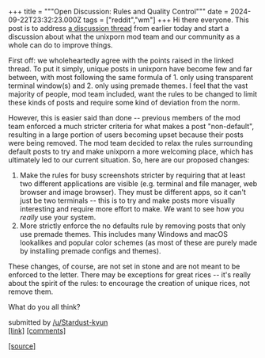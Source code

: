 +++
title = """Open Discussion: Rules and Quality Control"""
date = 2024-09-22T23:32:23.000Z
tags = ["reddit","wm"]
+++
Hi there everyone. This post is to address [a discussion thread](https://www.reddit.com/r/unixporn/comments/1fmq6g8/rant_unixporn/?utm_source=share&utm_medium=web3x&utm_name=web3xcss&utm_term=1&utm_content=share_button) from earlier today and start a discussion about what the unixporn mod team and our community as a whole can do to improve things.

First off: we wholeheartedly agree with the points raised in the linked thread. To put it simply, unique posts in unixporn have become few and far between, with most following the same formula of 1. only using transparent terminal window(s) and 2. only using premade themes. I feel that the vast majority of people, mod team included, want the rules to be changed to limit these kinds of posts and require some kind of deviation from the norm.

However, this is easier said than done -- previous members of the mod team enforced a much stricter criteria for what makes a post "non-default", resulting in a large portion of users becoming upset because their posts were being removed. The mod team decided to relax the rules surrounding default posts to try and make unixporn a more welcoming place, which has ultimately led to our current situation. So, here are our proposed changes:

1.  Make the rules for busy screenshots stricter by requiring that at least two different applications are visible (e.g. terminal and file manager, web browser and image browser). They must be different apps, so it can't just be two terminals -- this is to try and make posts more visually interesting and require more effort to make. We want to see how you _really_ use your system.
2.  More strictly enforce the no defaults rule by removing posts that only use premade themes. This includes many Windows and macOS lookalikes and popular color schemes (as most of these are purely made by installing premade configs and themes).

These changes, of course, are not set in stone and are not meant to be enforced to the letter. There may be exceptions for great rices -- it's really about the spirit of the rules: to encourage the creation of unique rices, not remove them.

What do you all think?

submitted by [/u/Stardust-kyun](https://www.reddit.com/user/Stardust-kyun)  
[\[link\]](https://www.reddit.com/r/unixporn/comments/1fn6t2p/open_discussion_rules_and_quality_control/) [\[comments\]](https://www.reddit.com/r/unixporn/comments/1fn6t2p/open_discussion_rules_and_quality_control/)

[[source]](https://www.reddit.com/r/unixporn/comments/1fn6t2p/open_discussion_rules_and_quality_control/)
